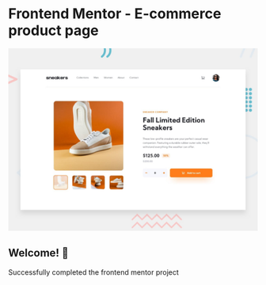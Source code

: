 # Frontend Mentor - E-commerce product page

![Design preview for the E-commerce product page coding challenge](./design/desktop-preview.jpg)

## Welcome! 👋

Successfully completed the frontend mentor project 

